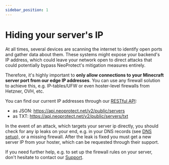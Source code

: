 ```yaml
---
sidebar_position: 1
---
```


# Hiding your server's IP

At all times, several devices are scanning the internet to identify open ports and gather data about them.
These systems might expose your backend's IP address, which could leave your network open to direct attacks that could potentially bypass NeoProtect's mitigation measures entirely.

Therefore, it's highly important to **only allow connections to your Minecraft server port from our edge IP addresses**. You can use any firewall solution to achieve this, e.g. IP-tables/UFW or even hoster-level firewalls from Hetzner, OVH, etc.

You can find our current IP addresses through our [RESTful API](../rest_api.md):

- as JSON: https://api.neoprotect.net/v2/public/servers
- as TXT: https://api.neoprotect.net/v2/public/servers/txt

In the event of an attack, which targets your server ip directly, you should check for any ip leaks on your end,
e.g. in your DNS records (see [DNS setup](../gameshield/setup.md)), or a missing firewall.
After the leak is fixed you must get a new server IP from your hoster,
which can be requested through their support.

If you need further help, e.g. to set up the firewall rules on your server,
don't hesitate to contact our [Support](../support.md).